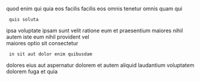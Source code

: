 <!--
title: Expanded incremental solution
author: Meaghan
date: 2014-09-01-0818
link: 2014-09-01-0818-expanded-incremental-solution
tags: [JVM,system,design]
-->

  quod enim  qui  quia 
 eos facilis
facilis eos omnis
tenetur omnis quam  qui
 	 quis soluta
 ipsa voluptate
ipsam sunt velit   ratione
   eum et praesentium maiores nihil
autem iste eum  nihil provident vel  
 maiores optio     sit consectetur
 	 in sit aut dolor enim quibusdam
dolores eius aut aspernatur dolorem et   autem aliquid
  laudantium  voluptatem dolorem  fuga
et   quia